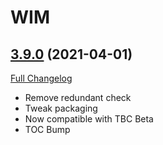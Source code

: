 # WIM

## [3.9.0](https://github.com/sylvanaar/wow-instant-messenger/tree/3.9.0) (2021-04-01)
[Full Changelog](https://github.com/sylvanaar/wow-instant-messenger/compare/3.8.16...3.9.0) 

- Remove redundant check  
- Tweak packaging  
- Now compatible with TBC Beta  
- TOC Bump  
